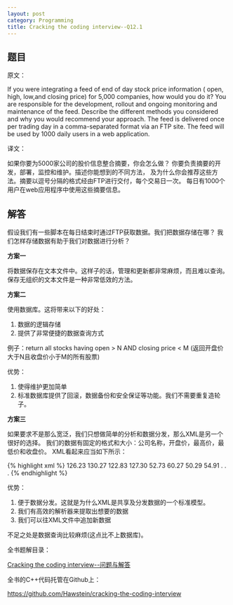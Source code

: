 ```yaml
---
layout: post
category: Programming
title: Cracking the coding interview--Q12.1
---
```


## 题目

原文：

If you were integrating a feed of end of day stock price information (
open, high, low,and closing price) for 5,000 companies, how would you 
do it? You are responsible for the development, rollout and ongoing 
monitoring and maintenance of the feed. Describe the different 
methods you considered and why you would recommend your
approach. The feed is delivered once per trading day in a 
comma-separated format via an FTP site. The feed will be used by 1000 
daily users in a web application.

译文：

如果你要为5000家公司的股价信息整合摘要，你会怎么做？
你要负责摘要的开发，部署，监控和维护。描述你能想到的不同方法，
及为什么你会推荐这些方法。摘要以逗号分隔的格式经由FTP进行交付，每个交易日一次。
每日有1000个用户在web应用程序中使用这些摘要信息。

## 解答

假设我们有一些脚本在每日结束时通过FTP获取数据。我们把数据存储在哪？
我们怎样存储数据有助于我们对数据进行分析？

**方案一**

将数据保存在文本文件中。这样子的话，管理和更新都非常麻烦，而且难以查询。
保存无组织的文本文件是一种非常低效的方法。

**方案二**

使用数据库。这将带来以下的好处：

1. 数据的逻辑存储
1. 提供了非常便捷的数据查询方式

例子：return all stocks having open > N AND closing price < M
(返回开盘价大于N且收盘价小于M的所有股票)

优势：

1. 使得维护更加简单
1. 标准数据库提供了回滚，数据备份和安全保证等功能。我们不需要重复造轮子。

**方案三**

如果要求不是那么宽泛，我们只想做简单的分析和数据分发，那么XML是另一个很好的选择。
我们的数据有固定的格式和大小：公司名称，开盘价，最高价，最低价和收盘价。
XML看起来应当如下所示：

{% highlight xml %}
<root>
  <date value=“2008-10-12”>
	<company name=“foo”>
	  <open>126.23</open>
	  <high>130.27</high>
	  <low>122.83</low>
	  <closingPrice>127.30</closingPrice>
	</company>
	<company name=“bar”>
	  <open>52.73</open>
	  <high>60.27</high>
	  <low>50.29</low>
	  <closingPrice>54.91</closingPrice>
	</company>
  </date>
  <date value=“2008-10-11”> . . . </date>
</root>
{% endhighlight %}

优势：

1. 便于数据分发。这就是为什么XML是共享及分发数据的一个标准模型。
1. 我们有高效的解析器来提取出想要的数据
1. 我们可以往XML文件中追加新数据

不足之处是数据查询比较麻烦(这点比不上数据库)。

全书题解目录：

[Cracking the coding interview--问题与解答](/posts/ctci-solutions-contents.html)

全书的C++代码托管在Github上：

<https://github.com/Hawstein/cracking-the-coding-interview>

